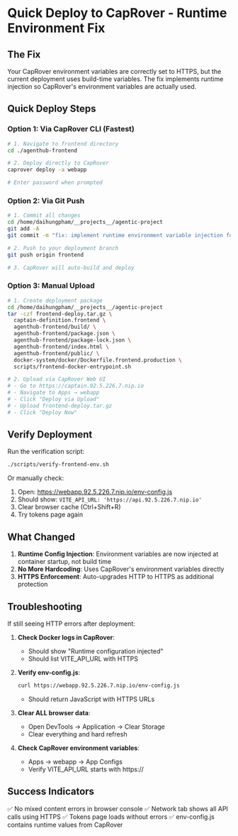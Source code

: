 # Quick Deploy to CapRover - Runtime Environment Fix

## The Fix
Your CapRover environment variables are correctly set to HTTPS, but the current deployment uses build-time variables. The fix implements runtime injection so CapRover's environment variables are actually used.

## Quick Deploy Steps

### Option 1: Via CapRover CLI (Fastest)

```bash
# 1. Navigate to frontend directory
cd ./agenthub-frontend

# 2. Deploy directly to CapRover
caprover deploy -a webapp

# Enter password when prompted
```

### Option 2: Via Git Push

```bash
# 1. Commit all changes
cd /home/daihungpham/__projects__/agentic-project
git add -A
git commit -m "fix: implement runtime environment variable injection for frontend"

# 2. Push to your deployment branch
git push origin frontend

# 3. CapRover will auto-build and deploy
```

### Option 3: Manual Upload

```bash
# 1. Create deployment package
cd /home/daihungpham/__projects__/agentic-project
tar -czf frontend-deploy.tar.gz \
  captain-definition.frontend \
  agenthub-frontend/build/ \
  agenthub-frontend/package.json \
  agenthub-frontend/package-lock.json \
  agenthub-frontend/index.html \
  agenthub-frontend/public/ \
  docker-system/docker/Dockerfile.frontend.production \
  scripts/frontend-docker-entrypoint.sh

# 2. Upload via CapRover Web UI
# - Go to https://captain.92.5.226.7.nip.io
# - Navigate to Apps → webapp
# - Click "Deploy via Upload"
# - Upload frontend-deploy.tar.gz
# - Click "Deploy Now"
```

## Verify Deployment

Run the verification script:
```bash
./scripts/verify-frontend-env.sh
```

Or manually check:
1. Open: https://webapp.92.5.226.7.nip.io/env-config.js
2. Should show: `VITE_API_URL: 'https://api.92.5.226.7.nip.io'`
3. Clear browser cache (Ctrl+Shift+R)
4. Try tokens page again

## What Changed

1. **Runtime Config Injection**: Environment variables are now injected at container startup, not build time
2. **No More Hardcoding**: Uses CapRover's environment variables directly
3. **HTTPS Enforcement**: Auto-upgrades HTTP to HTTPS as additional protection

## Troubleshooting

If still seeing HTTP errors after deployment:

1. **Check Docker logs in CapRover**:
   - Should show "Runtime configuration injected"
   - Should list VITE_API_URL with HTTPS

2. **Verify env-config.js**:
   ```bash
   curl https://webapp.92.5.226.7.nip.io/env-config.js
   ```
   - Should return JavaScript with HTTPS URLs

3. **Clear ALL browser data**:
   - Open DevTools → Application → Clear Storage
   - Clear everything and hard refresh

4. **Check CapRover environment variables**:
   - Apps → webapp → App Configs
   - Verify VITE_API_URL starts with https://

## Success Indicators

✅ No mixed content errors in browser console
✅ Network tab shows all API calls using HTTPS
✅ Tokens page loads without errors
✅ env-config.js contains runtime values from CapRover